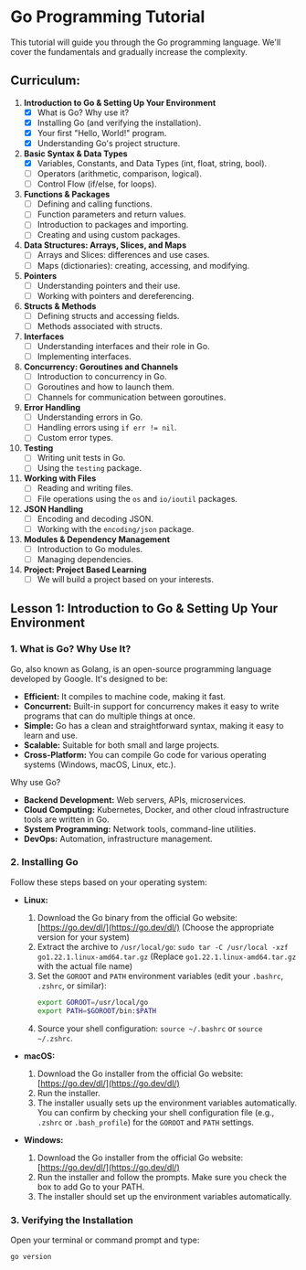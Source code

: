 # Go Programming Tutorial

This tutorial will guide you through the Go programming language. We'll cover the fundamentals and gradually increase the complexity.

## Curriculum:

1.  **Introduction to Go & Setting Up Your Environment**
    *   [x] What is Go? Why use it?
    *   [x] Installing Go (and verifying the installation).
    *   [x] Your first "Hello, World!" program.
    *   [x] Understanding Go's project structure.

2.  **Basic Syntax & Data Types**
    *   [x] Variables, Constants, and Data Types (int, float, string, bool).
    *   [ ] Operators (arithmetic, comparison, logical).
    *   [ ] Control Flow (if/else, for loops).

3.  **Functions & Packages**
    *   [ ] Defining and calling functions.
    *   [ ] Function parameters and return values.
    *   [ ] Introduction to packages and importing.
    *   [ ] Creating and using custom packages.

4.  **Data Structures: Arrays, Slices, and Maps**
    *   [ ] Arrays and Slices: differences and use cases.
    *   [ ] Maps (dictionaries): creating, accessing, and modifying.

5.  **Pointers**
    *   [ ] Understanding pointers and their use.
    *   [ ] Working with pointers and dereferencing.

6.  **Structs & Methods**
    *   [ ] Defining structs and accessing fields.
    *   [ ] Methods associated with structs.

7.  **Interfaces**
    *   [ ] Understanding interfaces and their role in Go.
    *   [ ] Implementing interfaces.

8.  **Concurrency: Goroutines and Channels**
    *   [ ] Introduction to concurrency in Go.
    *   [ ] Goroutines and how to launch them.
    *   [ ] Channels for communication between goroutines.

9.  **Error Handling**
    *   [ ] Understanding errors in Go.
    *   [ ] Handling errors using `if err != nil`.
    *   [ ] Custom error types.

10. **Testing**
    *   [ ] Writing unit tests in Go.
    *   [ ] Using the `testing` package.

11. **Working with Files**
    *   [ ] Reading and writing files.
    *   [ ] File operations using the `os` and `io/ioutil` packages.

12. **JSON Handling**
    *   [ ] Encoding and decoding JSON.
    *   [ ] Working with the `encoding/json` package.

13. **Modules & Dependency Management**
    *   [ ] Introduction to Go modules.
    *   [ ] Managing dependencies.

14. **Project: Project Based Learning**
    *   [ ] We will build a project based on your interests.

## Lesson 1: Introduction to Go & Setting Up Your Environment

### 1. What is Go? Why Use It?

Go, also known as Golang, is an open-source programming language developed by Google. It's designed to be:

*   **Efficient:** It compiles to machine code, making it fast.
*   **Concurrent:** Built-in support for concurrency makes it easy to write programs that can do multiple things at once.
*   **Simple:** Go has a clean and straightforward syntax, making it easy to learn and use.
*   **Scalable:** Suitable for both small and large projects.
*   **Cross-Platform:**  You can compile Go code for various operating systems (Windows, macOS, Linux, etc.).

Why use Go?

*   **Backend Development:** Web servers, APIs, microservices.
*   **Cloud Computing:** Kubernetes, Docker, and other cloud infrastructure tools are written in Go.
*   **System Programming:** Network tools, command-line utilities.
*   **DevOps:** Automation, infrastructure management.

### 2. Installing Go

Follow these steps based on your operating system:

*   **Linux:**
    1.  Download the Go binary from the official Go website: [https://go.dev/dl/](https://go.dev/dl/) (Choose the appropriate version for your system)
    2.  Extract the archive to `/usr/local/go`: `sudo tar -C /usr/local -xzf go1.22.1.linux-amd64.tar.gz` (Replace `go1.22.1.linux-amd64.tar.gz` with the actual file name)
    3.  Set the `GOROOT` and `PATH` environment variables (edit your `.bashrc`, `.zshrc`, or similar):
        ```bash
        export GOROOT=/usr/local/go
        export PATH=$GOROOT/bin:$PATH
        ```
    4.  Source your shell configuration: `source ~/.bashrc` or `source ~/.zshrc`.

*   **macOS:**
    1.  Download the Go installer from the official Go website: [https://go.dev/dl/](https://go.dev/dl/)
    2.  Run the installer.
    3.  The installer usually sets up the environment variables automatically.  You can confirm by checking your shell configuration file (e.g., `.zshrc` or `.bash_profile`) for the `GOROOT` and `PATH` settings.

*   **Windows:**
    1.  Download the Go installer from the official Go website: [https://go.dev/dl/](https://go.dev/dl/)
    2.  Run the installer and follow the prompts. Make sure you check the box to add Go to your PATH.
    3.  The installer should set up the environment variables automatically.

### 3. Verifying the Installation

Open your terminal or command prompt and type:

```bash
go version